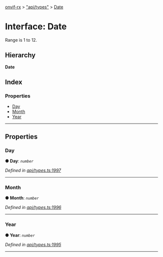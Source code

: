 [onvif-rx](../README.md) > ["api/types"](../modules/_api_types_.md) > [Date](../interfaces/_api_types_.date.md)

# Interface: Date

Range is 1 to 12.

## Hierarchy

**Date**

## Index

### Properties

* [Day](_api_types_.date.md#day)
* [Month](_api_types_.date.md#month)
* [Year](_api_types_.date.md#year)

---

## Properties

<a id="day"></a>

###  Day

**● Day**: *`number`*

*Defined in [api/types.ts:1997](https://github.com/patrickmichalina/onvif-rx/blob/f117e44/src/api/types.ts#L1997)*

___
<a id="month"></a>

###  Month

**● Month**: *`number`*

*Defined in [api/types.ts:1996](https://github.com/patrickmichalina/onvif-rx/blob/f117e44/src/api/types.ts#L1996)*

___
<a id="year"></a>

###  Year

**● Year**: *`number`*

*Defined in [api/types.ts:1995](https://github.com/patrickmichalina/onvif-rx/blob/f117e44/src/api/types.ts#L1995)*

___

